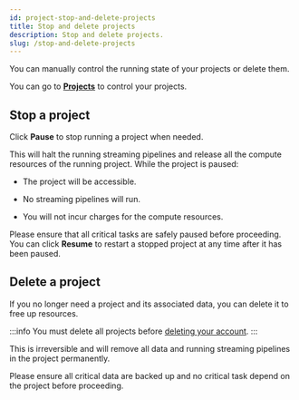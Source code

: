 ```yaml
---
id: project-stop-and-delete-projects
title: Stop and delete projects
description: Stop and delete projects.
slug: /stop-and-delete-projects
---
```


You can manually control the running state of your projects or delete them.

You can go to [**Projects**](https://cloud.risingwave.com/project/home/) to control your projects.

## Stop a project

Click **Pause** to stop running a project when needed.

This will halt the running streaming pipelines and release all the compute resources of the running project.
While the project is paused:

- The project will be accessible.

- No streaming pipelines will run.

- You will not incur charges for the compute resources.

Please ensure that all critical tasks are safely paused before proceeding. You can click **Resume** to restart a stopped project at any time after it has been paused.

## Delete a project

If you no longer need a project and its associated data, you can delete it to free up resources.

:::info
You must delete all projects before [deleting your account](account-manage-your-account.md/?task=delete-account).
:::

This is irreversible and will remove all data and running streaming pipelines in the project permanently.

Please ensure all critical data are backed up and no critical task depend on the project before proceeding.

